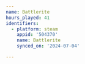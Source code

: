 ```yaml
---
name: Battlerite
hours_played: 41
identifiers:
  - platform: steam
    appid: '504370'
    name: Battlerite
    synced_on: '2024-07-04'

---
```

